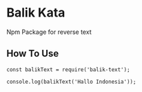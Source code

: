 # Balik Kata
Npm Package for reverse text

## How To Use

```
const balikText = require('balik-text');

console.log(balikText('Hallo Indonesia'));

```
